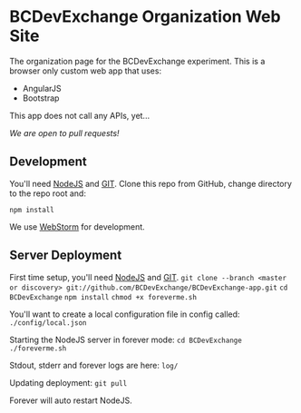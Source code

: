 # BCDevExchange Organization Web Site #
The organization page for the BCDevExchange experiment.  This is a browser only custom web app that uses:

-  AngularJS 
-  Bootstrap

This app does not call any APIs, yet...

*We are open to pull requests!*

## Development ##

You'll need [NodeJS](http://nodejs.org/) and [GIT](http://git-scm.com/downloads). Clone this repo from GitHub, change directory to the repo root and:

`npm install `

We use [WebStorm](https://www.jetbrains.com/webstorm/download/) for development.  

## Server Deployment ##

First time setup, you'll need [NodeJS](http://nodejs.org/) and [GIT](http://git-scm.com/downloads).
`git clone --branch <master or discovery> git://github.com/BCDevExchange/BCDevExchange-app.git`
`cd BCDevExchange`
`npm install`
`chmod +x foreverme.sh`

You'll want to create a local configuration file in config called:
`./config/local.json`

Starting the NodeJS server in forever mode:
`cd BCDevExchange`
`./foreverme.sh`

Stdout, stderr and forever logs are here:
`log/`

Updating deployment:
`git pull`

Forever will auto restart NodeJS.


